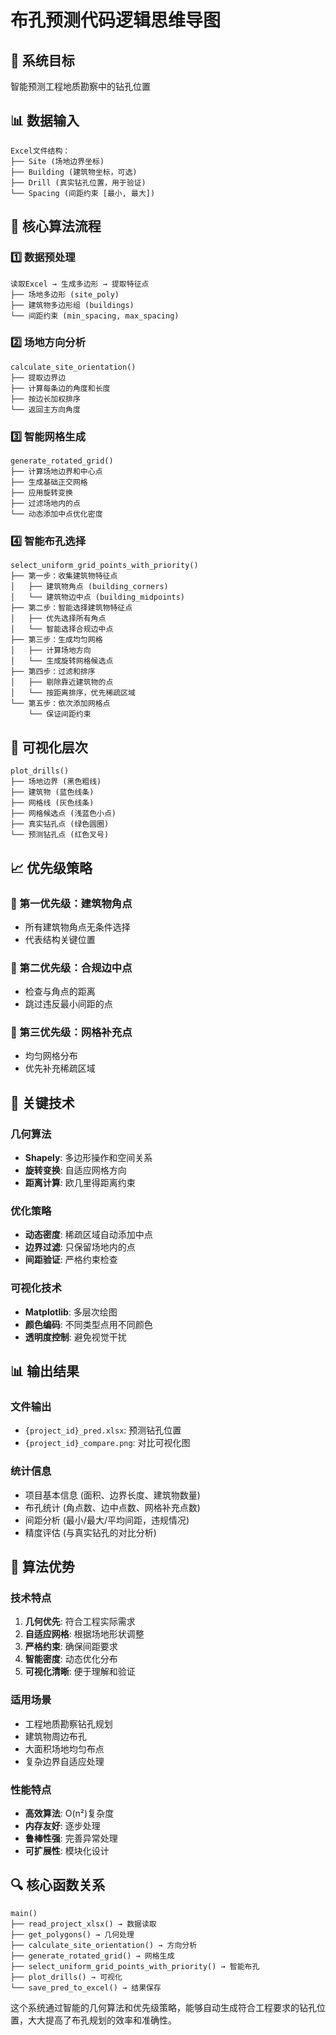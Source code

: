 # 布孔预测代码逻辑思维导图

## 🎯 系统目标
智能预测工程地质勘察中的钻孔位置

## 📊 数据输入
```
Excel文件结构：
├── Site (场地边界坐标)
├── Building (建筑物坐标，可选)
├── Drill (真实钻孔位置，用于验证)
└── Spacing (间距约束 [最小, 最大])
```

## 🔄 核心算法流程

### 1️⃣ 数据预处理
```
读取Excel → 生成多边形 → 提取特征点
├── 场地多边形 (site_poly)
├── 建筑物多边形组 (buildings)
└── 间距约束 (min_spacing, max_spacing)
```

### 2️⃣ 场地方向分析
```
calculate_site_orientation()
├── 提取边界边
├── 计算每条边的角度和长度
├── 按边长加权排序
└── 返回主方向角度
```

### 3️⃣ 智能网格生成
```
generate_rotated_grid()
├── 计算场地边界和中心点
├── 生成基础正交网格
├── 应用旋转变换
├── 过滤场地内的点
└── 动态添加中点优化密度
```

### 4️⃣ 智能布孔选择
```
select_uniform_grid_points_with_priority()
├── 第一步：收集建筑物特征点
│   ├── 建筑物角点 (building_corners)
│   └── 建筑物边中点 (building_midpoints)
├── 第二步：智能选择建筑物特征点
│   ├── 优先选择所有角点
│   └── 智能选择合规边中点
├── 第三步：生成均匀网格
│   ├── 计算场地方向
│   └── 生成旋转网格候选点
├── 第四步：过滤和排序
│   ├── 剔除靠近建筑物的点
│   └── 按距离排序，优先稀疏区域
└── 第五步：依次添加网格点
    └── 保证间距约束
```

## 🎨 可视化层次
```
plot_drills()
├── 场地边界 (黑色粗线)
├── 建筑物 (蓝色线条)
├── 网格线 (灰色线条)
├── 网格候选点 (浅蓝色小点)
├── 真实钻孔点 (绿色圆圈)
└── 预测钻孔点 (红色叉号)
```

## 📈 优先级策略

### 🥇 第一优先级：建筑物角点
- 所有建筑物角点无条件选择
- 代表结构关键位置

### 🥈 第二优先级：合规边中点
- 检查与角点的距离
- 跳过违反最小间距的点

### 🥉 第三优先级：网格补充点
- 均匀网格分布
- 优先补充稀疏区域

## 🔧 关键技术

### 几何算法
- **Shapely**: 多边形操作和空间关系
- **旋转变换**: 自适应网格方向
- **距离计算**: 欧几里得距离约束

### 优化策略
- **动态密度**: 稀疏区域自动添加中点
- **边界过滤**: 只保留场地内的点
- **间距验证**: 严格约束检查

### 可视化技术
- **Matplotlib**: 多层次绘图
- **颜色编码**: 不同类型点用不同颜色
- **透明度控制**: 避免视觉干扰

## 📊 输出结果

### 文件输出
- `{project_id}_pred.xlsx`: 预测钻孔位置
- `{project_id}_compare.png`: 对比可视化图

### 统计信息
- 项目基本信息 (面积、边界长度、建筑物数量)
- 布孔统计 (角点数、边中点数、网格补充点数)
- 间距分析 (最小/最大/平均间距，违规情况)
- 精度评估 (与真实钻孔的对比分析)

## 🚀 算法优势

### 技术特点
1. **几何优先**: 符合工程实际需求
2. **自适应网格**: 根据场地形状调整
3. **严格约束**: 确保间距要求
4. **智能密度**: 动态优化分布
5. **可视化清晰**: 便于理解和验证

### 适用场景
- 工程地质勘察钻孔规划
- 建筑物周边布孔
- 大面积场地均匀布点
- 复杂边界自适应处理

### 性能特点
- **高效算法**: O(n²)复杂度
- **内存友好**: 逐步处理
- **鲁棒性强**: 完善异常处理
- **可扩展性**: 模块化设计

## 🔍 核心函数关系

```
main()
├── read_project_xlsx() → 数据读取
├── get_polygons() → 几何处理
├── calculate_site_orientation() → 方向分析
├── generate_rotated_grid() → 网格生成
├── select_uniform_grid_points_with_priority() → 智能布孔
├── plot_drills() → 可视化
└── save_pred_to_excel() → 结果保存
```

这个系统通过智能的几何算法和优先级策略，能够自动生成符合工程要求的钻孔位置，大大提高了布孔规划的效率和准确性。 